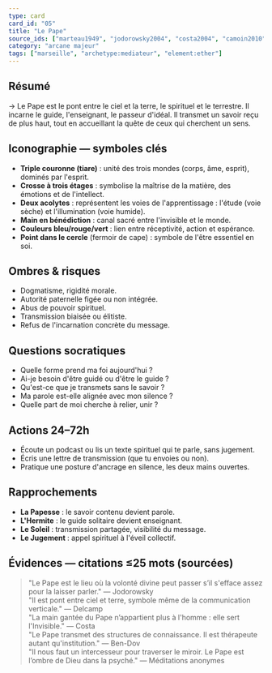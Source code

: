 ```yaml
---
type: card
card_id: "05"
title: "Le Pape"
source_ids: ["marteau1949", "jodorowsky2004", "costa2004", "camoin2010", "bendov2017", "delcamp1965", "nadolny2022", "jung1935", "meditationsanonymes2023", "nichols1980"]
category: "arcane majeur"
tags: ["marseille", "archetype:mediateur", "element:ether"]
---
```


## Résumé
→ Le Pape est le pont entre le ciel et la terre, le spirituel et le terrestre. Il incarne le guide, l'enseignant, le passeur d'idéal. Il transmet un savoir reçu de plus haut, tout en accueillant la quête de ceux qui cherchent un sens.

## Iconographie — symboles clés
- **Triple couronne (tiare)** : unité des trois mondes (corps, âme, esprit), dominés par l'esprit.
- **Crosse à trois étages** : symbolise la maîtrise de la matière, des émotions et de l'intellect.
- **Deux acolytes** : représentent les voies de l'apprentissage : l'étude (voie sèche) et l'illumination (voie humide).
- **Main en bénédiction** : canal sacré entre l'invisible et le monde.
- **Couleurs bleu/rouge/vert** : lien entre réceptivité, action et espérance.
- **Point dans le cercle** (fermoir de cape) : symbole de l'être essentiel en soi.

## Ombres & risques
- Dogmatisme, rigidité morale.
- Autorité paternelle figée ou non intégrée.
- Abus de pouvoir spirituel.
- Transmission biaisée ou élitiste.
- Refus de l'incarnation concrète du message.

## Questions socratiques
- Quelle forme prend ma foi aujourd'hui ?
- Ai-je besoin d'être guidé ou d'être le guide ?
- Qu'est-ce que je transmets sans le savoir ?
- Ma parole est-elle alignée avec mon silence ?
- Quelle part de moi cherche à relier, unir ?

## Actions 24–72h
- Écoute un podcast ou lis un texte spirituel qui te parle, sans jugement.
- Écris une lettre de transmission (que tu envoies ou non).
- Pratique une posture d'ancrage en silence, les deux mains ouvertes.

## Rapprochements
- **La Papesse** : le savoir contenu devient parole.
- **L'Hermite** : le guide solitaire devient enseignant.
- **Le Soleil** : transmission partagée, visibilité du message.
- **Le Jugement** : appel spirituel à l'éveil collectif.

## Évidences — citations ≤25 mots (sourcées)
> "Le Pape est le lieu où la volonté divine peut passer s’il s'efface assez pour la laisser parler." — Jodorowsky  
> "Il est pont entre ciel et terre, symbole même de la communication verticale." — Delcamp  
> "La main gantée du Pape n’appartient plus à l'homme : elle sert l'Invisible." — Costa  
> "Le Pape transmet des structures de connaissance. Il est thérapeute autant qu'institution." — Ben-Dov  
> "Il nous faut un intercesseur pour traverser le miroir. Le Pape est l’ombre de Dieu dans la psyché." — Méditations anonymes
